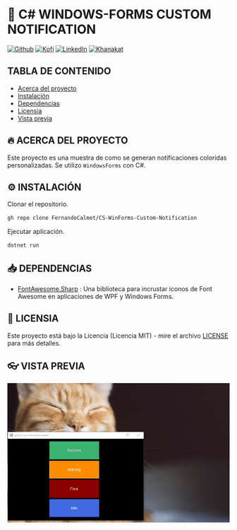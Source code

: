 # 🦄 C# WINDOWS-FORMS CUSTOM NOTIFICATION

[![Github][github-shield]][github-url]
[![Kofi][kofi-shield]][kofi-url]
[![LinkedIn][linkedin-shield]][linkedin-url]
[![Khanakat][khanakat-shield]][khanakat-url]

## TABLA DE CONTENIDO

* [Acerca del proyecto](#acerca-del-proyecto)
* [Instalación](#instalación)
* [Dependencias](#dependencias)
* [Licensia](#licensia)
* [Vista previa](#vista-previa)

## 🔥 ACERCA DEL PROYECTO

Este proyecto es una muestra de como se generan notificaciones coloridas personalizadas. Se utilizo ``WindowsForms`` con C#.

## ⚙️ INSTALACIÓN

Clonar el repositorio.

```bash
gh repo clone FernandoCalmet/CS-WinForms-Custom-Notification
```

Ejecutar aplicación.

```bash
dotnet run
```

## 📥 DEPENDENCIAS

- [FontAwesome.Sharp](https://www.nuget.org/packages/FontAwesome.Sharp) : Una biblioteca para incrustar iconos de Font Awesome en aplicaciones de WPF y Windows Forms.

## 📄 LICENSIA

Este proyecto está bajo la Licencia (Licencia MIT) - mire el archivo [LICENSE](LICENSE) para más detalles.

## 👓 VISTA PREVIA

![Preview](docs/demo.gif)

<!--- reference style links --->
[github-shield]: https://img.shields.io/badge/-@fernandocalmet-%23181717?style=flat-square&logo=github
[github-url]: https://github.com/fernandocalmet
[kofi-shield]: https://img.shields.io/badge/-@fernandocalmet-%231DA1F2?style=flat-square&logo=kofi&logoColor=ff5f5f
[kofi-url]: https://ko-fi.com/fernandocalmet
[linkedin-shield]: https://img.shields.io/badge/-fernandocalmet-blue?style=flat-square&logo=Linkedin&logoColor=white&link=https://www.linkedin.com/in/fernandocalmet
[linkedin-url]: https://www.linkedin.com/in/fernandocalmet
[khanakat-shield]: https://img.shields.io/badge/khanakat.com-brightgreen?style=flat-square
[khanakat-url]: https://khanakat.com